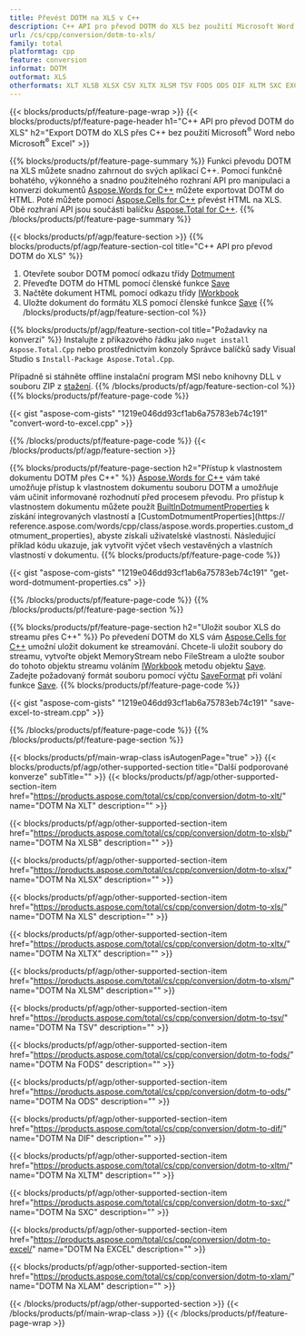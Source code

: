 ```yaml
---
title: Převést DOTM na XLS v C++
description: C++ API pro převod DOTM do XLS bez použití Microsoft Word nebo Microsoft Excel
url: /cs/cpp/conversion/dotm-to-xls/
family: total
platformtag: cpp
feature: conversion
informat: DOTM
outformat: XLS
otherformats: XLT XLSB XLSX CSV XLTX XLSM TSV FODS ODS DIF XLTM SXC EXCEL XLAM
---
```

{{< blocks/products/pf/feature-page-wrap >}}
{{< blocks/products/pf/feature-page-header h1="C++ API pro převod DOTM do XLS" h2="Export DOTM do XLS přes C++ bez použití Microsoft<sup>&reg;</sup> Word nebo Microsoft<sup>&reg;</sup> Excel" >}}

{{% blocks/products/pf/feature-page-summary %}}
Funkci převodu DOTM na XLS můžete snadno zahrnout do svých aplikací C++. Pomocí funkčně bohatého, výkonného a snadno použitelného rozhraní API pro manipulaci a konverzi dokumentů [Aspose.Words for C++](https://products.aspose.com/words/cpp/) můžete exportovat DOTM do HTML. Poté můžete pomocí [Aspose.Cells for C++](https://products.aspose.com/cells/cpp/) převést HTML na XLS. Obě rozhraní API jsou součástí balíčku [Aspose.Total for C++](https://products.aspose.com/total/cpp/). 
{{% /blocks/products/pf/feature-page-summary  %}}

{{< blocks/products/pf/agp/feature-section >}}
{{% blocks/products/pf/agp/feature-section-col title="C++ API pro převod DOTM do XLS" %}}
1. Otevřete soubor DOTM pomocí odkazu třídy [Dotmument](https://reference.aspose.com/words/cpp/class/aspose.words.dotmument)
2. Převeďte DOTM do HTML pomocí členské funkce [Save](https://reference.aspose.com/words/cpp/class/aspose.words.dotmument#save_string_saveformat)
3. Načtěte dokument HTML pomocí odkazu třídy [IWorkbook](https://reference.aspose.com/cells/cpp/class/aspose.cells.i_workbook)
4. Uložte dokument do formátu XLS pomocí členské funkce [Save](https://reference.aspose.com/cells/cpp/class/aspose.cells.i_workbook#a5dc7de23f7ceba76a05dc1d49f51502e)
{{% /blocks/products/pf/agp/feature-section-col %}}

{{% blocks/products/pf/agp/feature-section-col title="Požadavky na konverzi" %}}
Instalujte z příkazového řádku jako ```nuget install Aspose.Total.Cpp``` nebo prostřednictvím konzoly Správce balíčků sady Visual Studio s ```Install-Package Aspose.Total.Cpp```.

Případně si stáhněte offline instalační program MSI nebo knihovny DLL v souboru ZIP z [stažení](https://downloads.aspose.com/total/cpp).
{{% /blocks/products/pf/agp/feature-section-col %}}
{{% blocks/products/pf/feature-page-code %}}

{{< gist "aspose-com-gists" "1219e046dd93cf1ab6a75783eb74c191" "convert-word-to-excel.cpp" >}}


{{% /blocks/products/pf/feature-page-code %}}
{{< /blocks/products/pf/agp/feature-section >}}

{{% blocks/products/pf/feature-page-section  h2="Přístup k vlastnostem dokumentu DOTM přes C++" %}}
[Aspose.Words for C++](https://products.aspose.com/words/cpp/) vám také umožňuje přístup k vlastnostem dokumentu souboru DOTM a umožňuje vám učinit informované rozhodnutí před procesem převodu. Pro přístup k vlastnostem dokumentu můžete použít [BuiltInDotmumentProperties](https://reference.aspose.com/words/cpp/class/aspose.words.properties.built_in_dotmument_properties) k získání integrovaných vlastností a [CustomDotmumentProperties](https:// reference.aspose.com/words/cpp/class/aspose.words.properties.custom_dotmument_properties), abyste získali uživatelské vlastnosti. Následující příklad kódu ukazuje, jak vytvořit výčet všech vestavěných a vlastních vlastností v dokumentu.
{{% blocks/products/pf/feature-page-code %}}

{{< gist "aspose-com-gists" "1219e046dd93cf1ab6a75783eb74c191" "get-word-dotmument-properties.cs" >}}
{{% /blocks/products/pf/feature-page-code  %}}
{{% /blocks/products/pf/feature-page-section %}}

{{% blocks/products/pf/feature-page-section  h2="Uložit soubor XLS do streamu přes C++" %}}
Po převedení DOTM do XLS vám [Aspose.Cells for C++](https://products.aspose.com/cells/cpp/) umožní uložit dokument ke streamování. Chcete-li uložit soubory do streamu, vytvořte objekt MemoryStream nebo FileStream a uložte soubor do tohoto objektu streamu voláním [IWorkbook](https://reference.aspose.com/cells/cpp/class/aspose.cells.i_workbook) metodu objektu [Save](https://reference.aspose.com/cells/cpp/class/aspose.cells.i_workbook#a77072cfb929787df9ad1f38b02f58349). Zadejte požadovaný formát souboru pomocí výčtu [SaveFormat](https://reference.aspose.com/cells/cpp/namespace/aspose.cells#a11cae527e4e68f1adcac8f47ea64481a) při volání funkce [Save](https://reference.aspose.com/cells/cpp/class/aspose.cells.i_workbook#a77072cfb929787df9ad1f38b02f58349).
{{% blocks/products/pf/feature-page-code %}}

{{< gist "aspose-com-gists" "1219e046dd93cf1ab6a75783eb74c191" "save-excel-to-stream.cpp" >}}
{{% /blocks/products/pf/feature-page-code  %}}
{{% /blocks/products/pf/feature-page-section %}}

{{< blocks/products/pf/main-wrap-class isAutogenPage="true" >}}
{{< blocks/products/pf/agp/other-supported-section title="Další podporované konverze" subTitle="" >}}
{{< blocks/products/pf/agp/other-supported-section-item href="https://products.aspose.com/total/cs/cpp/conversion/dotm-to-xlt/" name="DOTM Na XLT" description="" >}}

{{< blocks/products/pf/agp/other-supported-section-item href="https://products.aspose.com/total/cs/cpp/conversion/dotm-to-xlsb/" name="DOTM Na XLSB" description="" >}}

{{< blocks/products/pf/agp/other-supported-section-item href="https://products.aspose.com/total/cs/cpp/conversion/dotm-to-xlsx/" name="DOTM Na XLSX" description="" >}}

{{< blocks/products/pf/agp/other-supported-section-item href="https://products.aspose.com/total/cs/cpp/conversion/dotm-to-xls/" name="DOTM Na XLS" description="" >}}

{{< blocks/products/pf/agp/other-supported-section-item href="https://products.aspose.com/total/cs/cpp/conversion/dotm-to-xltx/" name="DOTM Na XLTX" description="" >}}

{{< blocks/products/pf/agp/other-supported-section-item href="https://products.aspose.com/total/cs/cpp/conversion/dotm-to-xlsm/" name="DOTM Na XLSM" description="" >}}

{{< blocks/products/pf/agp/other-supported-section-item href="https://products.aspose.com/total/cs/cpp/conversion/dotm-to-tsv/" name="DOTM Na TSV" description="" >}}

{{< blocks/products/pf/agp/other-supported-section-item href="https://products.aspose.com/total/cs/cpp/conversion/dotm-to-fods/" name="DOTM Na FODS" description="" >}}

{{< blocks/products/pf/agp/other-supported-section-item href="https://products.aspose.com/total/cs/cpp/conversion/dotm-to-ods/" name="DOTM Na ODS" description="" >}}

{{< blocks/products/pf/agp/other-supported-section-item href="https://products.aspose.com/total/cs/cpp/conversion/dotm-to-dif/" name="DOTM Na DIF" description="" >}}

{{< blocks/products/pf/agp/other-supported-section-item href="https://products.aspose.com/total/cs/cpp/conversion/dotm-to-xltm/" name="DOTM Na XLTM" description="" >}}

{{< blocks/products/pf/agp/other-supported-section-item href="https://products.aspose.com/total/cs/cpp/conversion/dotm-to-sxc/" name="DOTM Na SXC" description="" >}}

{{< blocks/products/pf/agp/other-supported-section-item href="https://products.aspose.com/total/cs/cpp/conversion/dotm-to-excel/" name="DOTM Na EXCEL" description="" >}}

{{< blocks/products/pf/agp/other-supported-section-item href="https://products.aspose.com/total/cs/cpp/conversion/dotm-to-xlam/" name="DOTM Na XLAM" description="" >}}


{{< /blocks/products/pf/agp/other-supported-section >}}
{{< /blocks/products/pf/main-wrap-class >}}
{{< /blocks/products/pf/feature-page-wrap >}}